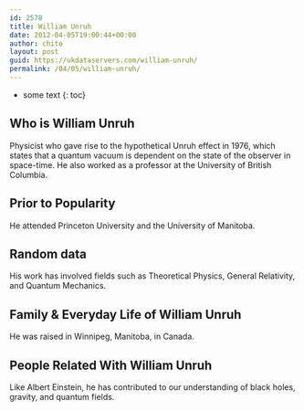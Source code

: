 ```yaml
---
id: 2578
title: William Unruh
date: 2012-04-05T19:00:44+00:00
author: chito
layout: post
guid: https://ukdataservers.com/william-unruh/
permalink: /04/05/william-unruh/
---
```


* some text
{: toc}
          
          
## Who is  William Unruh
                  
                  
                  
Physicist who gave rise to the hypothetical Unruh effect in 1976, which states that a quantum vacuum is dependent on the state of the observer in space-time. He also worked as a professor at the University of British Columbia.
                  
                
                
                
## Prior to Popularity 
                  
                  
                  
He attended Princeton University and the University of Manitoba.
                  
                
                
                
## Random data 
                  
                  
                  
His work has involved fields such as Theoretical Physics, General Relativity, and Quantum Mechanics.
                  
                
                
                
## Family & Everyday Life of William Unruh
                  
                  
                  
He was raised in Winnipeg, Manitoba, in Canada.
                  
                
                
                
## People Related With  William Unruh
                  
                  
                  
Like Albert Einstein, he has contributed to our understanding of black holes, gravity, and quantum fields.
                  
                
              
            
          
          
          
    
    
  
